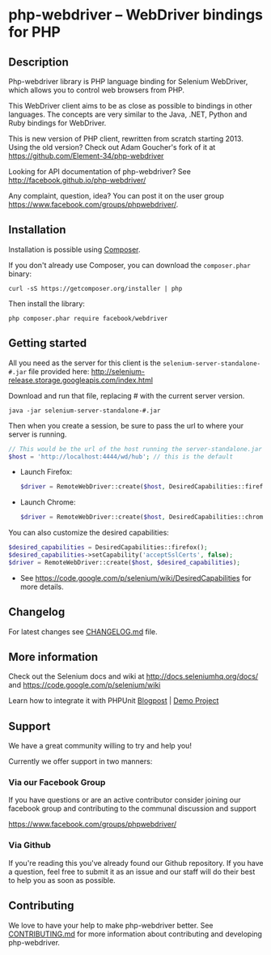php-webdriver – WebDriver bindings for PHP
===========================================

## Description
Php-webdriver library is PHP language binding for Selenium WebDriver, which allows you to control web browsers from PHP.

This WebDriver client aims to be as close as possible to bindings in other languages.
The concepts are very similar to the Java, .NET, Python and Ruby bindings for WebDriver.

This is new version of PHP client, rewritten from scratch starting 2013.
Using the old version? Check out Adam Goucher's fork of it at https://github.com/Element-34/php-webdriver

Looking for API documentation of php-webdriver? See http://facebook.github.io/php-webdriver/

Any complaint, question, idea? You can post it on the user group https://www.facebook.com/groups/phpwebdriver/.

## Installation

Installation is possible using [Composer](https://getcomposer.org/).

If you don't already use Composer, you can download the `composer.phar` binary:

    curl -sS https://getcomposer.org/installer | php

Then install the library:

    php composer.phar require facebook/webdriver

## Getting started

All you need as the server for this client is the `selenium-server-standalone-#.jar` file provided here: http://selenium-release.storage.googleapis.com/index.html

Download and run that file, replacing # with the current server version.

    java -jar selenium-server-standalone-#.jar

Then when you create a session, be sure to pass the url to where your server is running.

```php
// This would be the url of the host running the server-standalone.jar
$host = 'http://localhost:4444/wd/hub'; // this is the default
```

* Launch Firefox:

    ```php
    $driver = RemoteWebDriver::create($host, DesiredCapabilities::firefox());
    ```

* Launch Chrome:

    ```php
    $driver = RemoteWebDriver::create($host, DesiredCapabilities::chrome());
    ```

You can also customize the desired capabilities:

```php
$desired_capabilities = DesiredCapabilities::firefox();
$desired_capabilities->setCapability('acceptSslCerts', false);
$driver = RemoteWebDriver::create($host, $desired_capabilities);
```

* See https://code.google.com/p/selenium/wiki/DesiredCapabilities for more details.

## Changelog
For latest changes see [CHANGELOG.md](CHANGELOG.md) file.

## More information

Check out the Selenium docs and wiki at http://docs.seleniumhq.org/docs/ and https://code.google.com/p/selenium/wiki

Learn how to integrate it with PHPUnit [Blogpost](http://codeception.com/11-12-2013/working-with-phpunit-and-selenium-webdriver.html) | [Demo Project](https://github.com/DavertMik/php-webdriver-demo)

## Support

We have a great community willing to try and help you!

Currently we offer support in two manners:

### Via our Facebook Group

If you have questions or are an active contributor consider joining our facebook group and contributing to the communal discussion and support

https://www.facebook.com/groups/phpwebdriver/

### Via Github

If you're reading this you've already found our Github repository. If you have a question, feel free to submit it as an issue and our staff will do their best to help you as soon as possible.

## Contributing

We love to have your help to make php-webdriver better. See [CONTRIBUTING.md](CONTRIBUTING.md) for more information
about contributing and developing php-webdriver.
